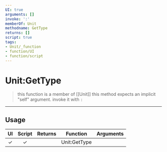 ```yaml
---
UI: true
arguments: []
invoke: ':'
memberOf: Unit
methodname: GetType
returns: []
script: true
tags:
- Unit/_function
- function/UI
- function/script
---
```

# Unit:GetType
> this function is a member of [[Unit]]
> this method expects an implicit "self" argument. invoke it with `:`
-----
## Usage
|  UI | Script | Returns | Function | Arguments |
|:---:|:------:|-------:|:--------:|:---------|
|✓|✓||Unit:GetType||
